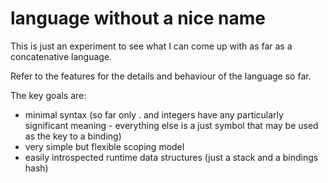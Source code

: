 # language without a nice name

This is just an experiment to see what I can come up with as far as a concatenative language.

Refer to the features for the details and behaviour of the language so far.

The key goals are:

- minimal syntax (so far only . and integers have any particularly significant meaning - everything else is a just symbol that may be used as the key to a binding)
- very simple but flexible scoping model
- easily introspected runtime data structures (just a stack and a bindings hash)